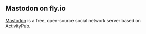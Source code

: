 ## Mastodon on fly.io

[Mastodon](https://github.com/mastodon/mastodon) is a free, open-source social network server based on ActivityPub.
